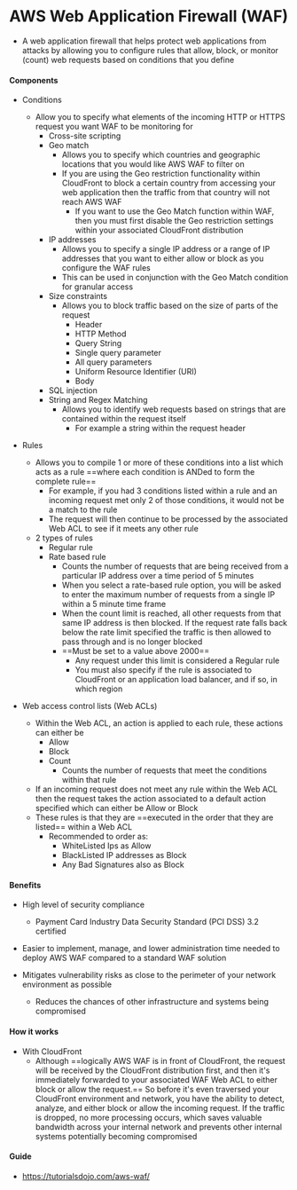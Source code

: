 # AWS Web Application Firewall (WAF)

- A web application firewall that helps protect web applications from attacks by allowing you to configure rules that allow, block, or monitor (count) web requests based on conditions that you define

#### Components

- Conditions
	- Allow you to specify what elements of the incoming HTTP or HTTPS request you want WAF to be monitoring for
		- Cross-site scripting
		- Geo match
			- Allows you to specify which countries and geographic locations that you would like AWS WAF to filter on
			- If you are using the Geo restriction functionality within CloudFront to block a certain country from accessing your web application then the traffic from that country will not reach AWS WAF
				- If you want to use the Geo Match function within WAF, then you must first disable the Geo restriction settings within your associated CloudFront distribution
		- IP addresses
			- Allows you to specify a single IP address or a range of IP addresses that you want to either allow or block as you configure the WAF rules
			- This can be used in conjunction with the Geo Match condition for granular access
		- Size constraints
			- Allows you to block traffic based on the size of parts of the request
				- Header
				- HTTP Method
				- Query String
				- Single query parameter
				- All query parameters
				- Uniform Resource Identifier (URI)
				- Body
		- SQL injection
		- String and Regex Matching
			- Allows you to identify web requests based on strings that are contained within the request itself
				- For example a string within the request header
		
- Rules
	- Allows you to compile 1 or more of these conditions into a list which acts as a rule ==where each condition is ANDed to form the complete rule==
		- For example, if you had 3 conditions listed within a rule and an incoming request met only 2 of those conditions, it would not be a match to the rule
		- The request will then continue to be processed by the associated Web ACL to see if it meets any other rule
	- 2 types of rules
		- Regular rule
		- Rate based rule
			- Counts the number of requests that are being received from a particular IP address over a time period of 5 minutes
			- When you select a rate-based rule option, you will be asked to enter the maximum number of requests from a single IP within a 5 minute time frame
			- When the count limit is reached, all other requests from that same IP address is then blocked. If the request rate falls back below the rate limit specified the traffic is then allowed to pass through and is no longer blocked
			- ==Must be set to a value above 2000==
				- Any request under this limit is considered a Regular rule
				- You must also specify if the rule is associated to CloudFront or an application load balancer, and if so, in which region
- Web access control lists (Web ACLs)
	- Within the Web ACL, an action is applied to each rule, these actions can either be 
		- Allow
		- Block
		- Count
			- Counts the number of requests that meet the conditions within that rule
	- If an incoming request does not meet any rule within the Web ACL then the request takes the action associated to a default action specified which can either be Allow or Block
	- These rules is that they are ==executed in the order that they are listed== within a Web ACL
		- Recommended to order as:
			- WhiteListed Ips as Allow
			- BlackListed IP addresses as Block
			- Any Bad Signatures also as Block

#### Benefits

- High level of security compliance
	- Payment Card Industry Data Security Standard (PCI DSS) 3.2 certified

- Easier to implement, manage, and lower administration time needed to deploy AWS WAF compared to a standard WAF solution

- Mitigates vulnerability risks as close to the perimeter of your network environment as possible
	- Reduces the chances of other infrastructure and systems being compromised

#### How it works

- With CloudFront
	-  Although ==logically AWS WAF is in front of CloudFront, the request will be received by the CloudFront distribution first, and then it's immediately forwarded to your associated WAF Web ACL to either block or allow the request.== So before it's even traversed your CloudFront environment and network, you have the ability to detect, analyze, and either block or allow the incoming request. If the traffic is dropped, no more processing occurs, which saves valuable bandwidth across your internal network and prevents other internal systems potentially becoming compromised

#### Guide
- https://tutorialsdojo.com/aws-waf/